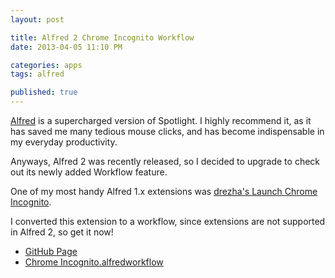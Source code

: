 ```yaml
---
layout: post

title: Alfred 2 Chrome Incognito Workflow
date: 2013-04-05 11:10 PM

categories: apps
tags: alfred

published: true
---
```


[Alfred](http://www.alfredapp.com) is a supercharged version of Spotlight. I highly recommend it, as it has saved me many tedious mouse clicks, and has become indispensable in my everyday productivity.

Anyways, Alfred 2 was recently released, so I decided to upgrade to check out its newly added Workflow feature.

One of my most handy Alfred 1.x extensions was [drezha's Launch Chrome Incognito](https://github.com/drezha/Alfred.App_Extensions/tree/master/Launch%20Chrome%20Incognito).

I converted this extension to a workflow, since extensions are not supported in Alfred 2, so get it now!

- [GitHub Page](https://github.com/sonnyhuynh/alfred2-chrome-incognito)
- [Chrome Incognito.alfredworkflow](http://cl.ly/2q2S0o3e1Z1w)